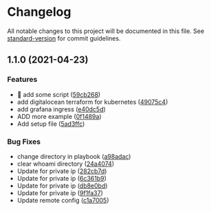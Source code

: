 # Changelog

All notable changes to this project will be documented in this file. See [standard-version](https://github.com/conventional-changelog/standard-version) for commit guidelines.

## 1.1.0 (2021-04-23)


### Features

* 🎸 add some script ([59cb268](https://github.com/shdkej/kubernetes-test/commit/59cb268ee61080af3247c4fdb77e97d26b133696))
* add digitalocean terraform for kubernetes ([49075c4](https://github.com/shdkej/kubernetes-test/commit/49075c468ba9ace4af280a17285669601c50ac86))
* add grafana ingress ([e40dc5d](https://github.com/shdkej/kubernetes-test/commit/e40dc5dd2388624bd22c54a9e6fcdf37b8d6688a))
* ADD more example ([0f1489a](https://github.com/shdkej/kubernetes-test/commit/0f1489a5f6a30540faa1d3e69a5b12ad346a9d4c))
* Add setup file ([5ad3ffc](https://github.com/shdkej/kubernetes-test/commit/5ad3ffcc13b7971d77572a40423701b46ee168d9))


### Bug Fixes

* change directory in playbook ([a98adac](https://github.com/shdkej/kubernetes-test/commit/a98adac25d14ed8285f40511e37896143a961b39))
* clear whoami directory ([24a4074](https://github.com/shdkej/kubernetes-test/commit/24a40749e3f19e04b67536e977f989d925c08e98))
* Update for private ip ([282cb7d](https://github.com/shdkej/kubernetes-test/commit/282cb7de2bc35a044af14b25859ae1158c6b1017))
* Update for private ip ([6c361b9](https://github.com/shdkej/kubernetes-test/commit/6c361b93d0e323a16384cd0ec538cbb2c70c2a39))
* Update for private ip ([db8e0bd](https://github.com/shdkej/kubernetes-test/commit/db8e0bd91f713ac9960ff0b9741cca9d08ae5d5a))
* Update for private ip ([9f1fa37](https://github.com/shdkej/kubernetes-test/commit/9f1fa376583772776ffad37392d5f88c60f37b06))
* Update remote config ([c1a7005](https://github.com/shdkej/kubernetes-test/commit/c1a700514fae692b62749885a094cbfe2b2fe109))
